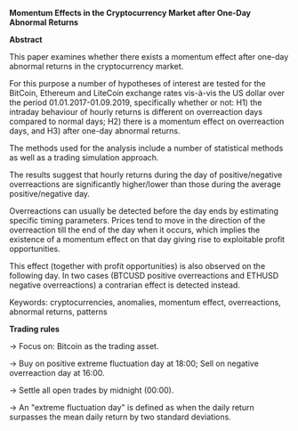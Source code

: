 **Momentum Effects in the Cryptocurrency Market after One-Day Abnormal Returns**

**Abstract**

This paper examines whether there exists a momentum effect after one-day abnormal returns in the cryptocurrency market. 

For this purpose a number of hypotheses of interest are tested for the BitCoin, Ethereum and LiteCoin exchange rates vis-à-vis the US dollar over the period 01.01.2017-01.09.2019, specifically whether or not: H1) the intraday behaviour of hourly returns is different on overreaction days compared to normal days; H2) there is a momentum effect on overreaction days, and H3) after one-day abnormal returns. 

The methods used for the analysis include a number of statistical methods as well as a trading simulation approach. 

The results suggest that hourly returns during the day of positive/negative overreactions are significantly higher/lower than those during the average positive/negative day. 

Overreactions can usually be detected before the day ends by estimating specific timing parameters. Prices tend to move in the direction of the overreaction till the end of the day when it occurs, which implies the existence of a momentum effect on that day giving rise to exploitable profit opportunities. 

This effect (together with profit opportunities) is also observed on the following day. In two cases (BTCUSD positive overreactions and ETHUSD negative overreactions) a contrarian effect is detected instead.

Keywords: cryptocurrencies, anomalies, momentum effect, overreactions, abnormal returns, patterns

**Trading rules**

-> Focus on: Bitcoin as the trading asset.

-> Buy on positive extreme fluctuation day at 18:00; Sell on negative overreaction day at 16:00.

-> Settle all open trades by midnight (00:00).

-> An "extreme fluctuation day" is defined as when the daily return surpasses the mean daily return by two standard deviations.

